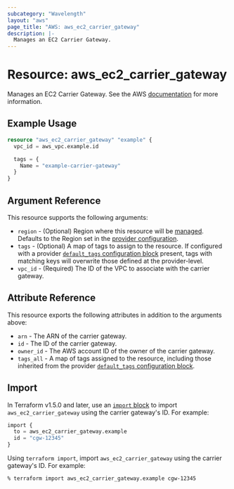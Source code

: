 ```yaml
---
subcategory: "Wavelength"
layout: "aws"
page_title: "AWS: aws_ec2_carrier_gateway"
description: |-
  Manages an EC2 Carrier Gateway.
---
```


# Resource: aws_ec2_carrier_gateway

Manages an EC2 Carrier Gateway. See the AWS [documentation](https://docs.aws.amazon.com/vpc/latest/userguide/Carrier_Gateway.html) for more information.

## Example Usage

```terraform
resource "aws_ec2_carrier_gateway" "example" {
  vpc_id = aws_vpc.example.id

  tags = {
    Name = "example-carrier-gateway"
  }
}
```

## Argument Reference

This resource supports the following arguments:

* `region` - (Optional) Region where this resource will be [managed](https://docs.aws.amazon.com/general/latest/gr/rande.html#regional-endpoints). Defaults to the Region set in the [provider configuration](https://registry.terraform.io/providers/hashicorp/aws/latest/docs#aws-configuration-reference).
* `tags` - (Optional) A map of tags to assign to the resource. If configured with a provider [`default_tags` configuration block](https://registry.terraform.io/providers/hashicorp/aws/latest/docs#default_tags-configuration-block) present, tags with matching keys will overwrite those defined at the provider-level.
* `vpc_id` - (Required) The ID of the VPC to associate with the carrier gateway.

## Attribute Reference

This resource exports the following attributes in addition to the arguments above:

* `arn` - The ARN of the carrier gateway.
* `id` - The ID of the carrier gateway.
* `owner_id` - The AWS account ID of the owner of the carrier gateway.
* `tags_all` - A map of tags assigned to the resource, including those inherited from the provider [`default_tags` configuration block](https://registry.terraform.io/providers/hashicorp/aws/latest/docs#default_tags-configuration-block).

## Import

In Terraform v1.5.0 and later, use an [`import` block](https://developer.hashicorp.com/terraform/language/import) to import `aws_ec2_carrier_gateway` using the carrier gateway's ID. For example:

```terraform
import {
  to = aws_ec2_carrier_gateway.example
  id = "cgw-12345"
}
```

Using `terraform import`, import `aws_ec2_carrier_gateway` using the carrier gateway's ID. For example:

```console
% terraform import aws_ec2_carrier_gateway.example cgw-12345
```
